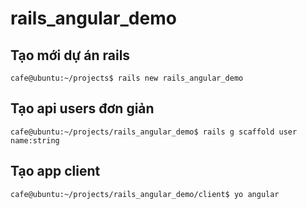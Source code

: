 # rails_angular_demo

## Tạo mới dự án rails
```
cafe@ubuntu:~/projects$ rails new rails_angular_demo
```

## Tạo api users đơn giản
```
cafe@ubuntu:~/projects/rails_angular_demo$ rails g scaffold user name:string
```

## Tạo app client
```
cafe@ubuntu:~/projects/rails_angular_demo/client$ yo angular
```
